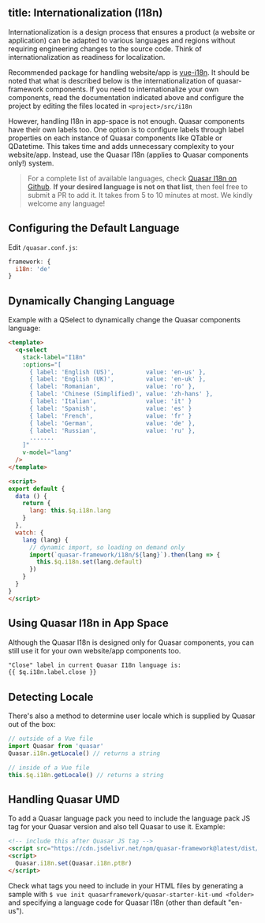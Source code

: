 title: Internationalization (I18n)
---
Internationalization is a design process that ensures a product (a website or application) can be adapted to various languages and regions without requiring engineering changes to the source code. Think of internationalization as readiness for localization.

Recommended package for handling website/app is [vue-i18n](https://github.com/kazupon/vue-i18n). It should be noted that what is described below is the internationalization of quasar-framework components. If you need to internationalize your own components, read the documentation indicated above and configure the project by editing the files located in `<project>/src/i18n`

However, handling I18n in app-space is not enough. Quasar components have their own labels too. One option is to configure labels through label properties on each instance of Quasar components like QTable or QDatetime. This takes time and adds unnecessary complexity to your website/app. Instead, use the Quasar I18n (applies to Quasar components only!) system.

> For a complete list of available languages, check [Quasar I18n on Github](https://github.com/quasarframework/quasar/tree/dev/i18n).
> **If your desired language is not on that list**, then feel free to submit a PR to add it. It takes from 5 to 10 minutes at most. We kindly welcome any language!

## Configuring the Default Language
Edit `/quasar.conf.js`:
```js
framework: {
  i18n: 'de'
}
```

## Dynamically Changing Language
Example with a QSelect to dynamically change the Quasar components language:
```html
<template>
  <q-select
    stack-label="I18n"
    :options="[
      { label: 'English (US)',         value: 'en-us' },
      { label: 'English (UK)',         value: 'en-uk' },
      { label: 'Romanian',             value: 'ro' },
      { label: 'Chinese (Simplified)', value: 'zh-hans' },
      { label: 'Italian',              value: 'it' }
      { label: 'Spanish',              value: 'es' }
      { label: 'French',               value: 'fr' }
      { label: 'German',               value: 'de' },
      { label: 'Russian',              value: 'ru' },
      .......
    ]"
    v-model="lang"
  />
</template>

<script>
export default {
  data () {
    return {
      lang: this.$q.i18n.lang
    }
  },
  watch: {
    lang (lang) {
      // dynamic import, so loading on demand only
      import(`quasar-framework/i18n/${lang}`).then(lang => {
        this.$q.i18n.set(lang.default)
      })
    }
  }
}
</script>
```

## Using Quasar I18n in App Space
Although the Quasar I18n is designed only for Quasar components, you can still use it for your own website/app components too.

```html
"Close" label in current Quasar I18n language is:
{{ $q.i18n.label.close }}
```

## Detecting Locale
There's also a method to determine user locale which is supplied by Quasar out of the box:
```js
// outside of a Vue file
import Quasar from 'quasar'
Quasar.i18n.getLocale() // returns a string

// inside of a Vue file
this.$q.i18n.getLocale() // returns a string
```

## Handling Quasar UMD
To add a Quasar language pack you need to include the language pack JS tag for your Quasar version and also tell Quasar to use it. Example:

```html
<!-- include this after Quasar JS tag -->
<script src="https://cdn.jsdelivr.net/npm/quasar-framework@latest/dist/umd/i18n.pt-br.umd.min.js"></script>
<script>
  Quasar.i18n.set(Quasar.i18n.ptBr)
</script>
```

Check what tags you need to include in your HTML files by generating a sample with `$ vue init quasarframework/quasar-starter-kit-umd <folder>` and specifying a language code for Quasar I18n (other than default "en-us").
